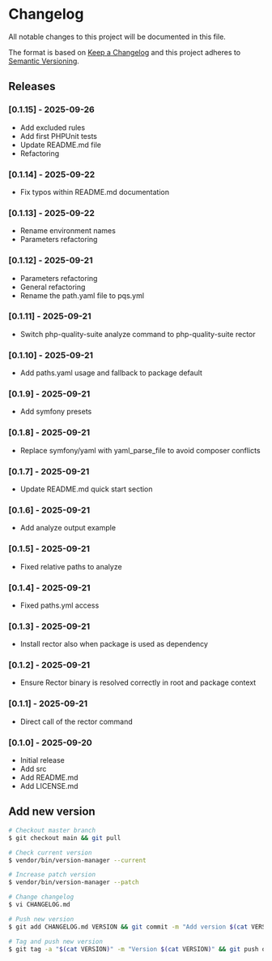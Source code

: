 # Changelog

All notable changes to this project will be documented in this file.

The format is based on [Keep a Changelog](http://keepachangelog.com/en/1.0.0/)
and this project adheres to [Semantic Versioning](http://semver.org/spec/v2.0.0.html).

## Releases

### [0.1.15] - 2025-09-26

* Add excluded rules
* Add first PHPUnit tests
* Update README.md file
* Refactoring

### [0.1.14] - 2025-09-22

* Fix typos within README.md documentation

### [0.1.13] - 2025-09-22

* Rename environment names
* Parameters refactoring

### [0.1.12] - 2025-09-21

* Parameters refactoring
* General refactoring
* Rename the path.yaml file to pqs.yml

### [0.1.11] - 2025-09-21

* Switch php-quality-suite analyze command to php-quality-suite rector

### [0.1.10] - 2025-09-21

* Add paths.yaml usage and fallback to package default

### [0.1.9] - 2025-09-21

* Add symfony presets

### [0.1.8] - 2025-09-21

* Replace symfony/yaml with yaml_parse_file to avoid composer conflicts

### [0.1.7] - 2025-09-21

* Update README.md quick start section

### [0.1.6] - 2025-09-21

* Add analyze output example

### [0.1.5] - 2025-09-21

* Fixed relative paths to analyze

### [0.1.4] - 2025-09-21

* Fixed paths.yml access

### [0.1.3] - 2025-09-21

* Install rector also when package is used as dependency

### [0.1.2] - 2025-09-21

* Ensure Rector binary is resolved correctly in root and package context

### [0.1.1] - 2025-09-21

* Direct call of the rector command

### [0.1.0] - 2025-09-20

* Initial release
* Add src
* Add README.md
* Add LICENSE.md

## Add new version

```bash
# Checkout master branch
$ git checkout main && git pull

# Check current version
$ vendor/bin/version-manager --current

# Increase patch version
$ vendor/bin/version-manager --patch

# Change changelog
$ vi CHANGELOG.md

# Push new version
$ git add CHANGELOG.md VERSION && git commit -m "Add version $(cat VERSION)" && git push

# Tag and push new version
$ git tag -a "$(cat VERSION)" -m "Version $(cat VERSION)" && git push origin "$(cat VERSION)"
```
